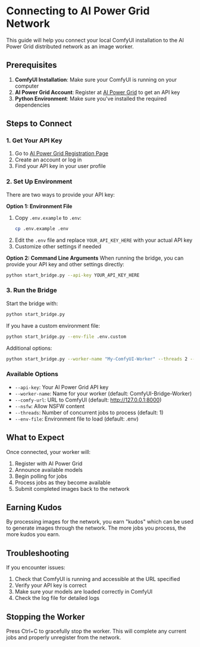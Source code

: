 # Connecting to AI Power Grid Network

This guide will help you connect your local ComfyUI installation to the AI Power Grid distributed network as an image worker.

## Prerequisites

1. **ComfyUI Installation**: Make sure your ComfyUI is running on your computer
2. **AI Power Grid Account**: Register at [AI Power Grid](https://aipowergrid.io/register) to get an API key
3. **Python Environment**: Make sure you've installed the required dependencies

## Steps to Connect

### 1. Get Your API Key

1. Go to [AI Power Grid Registration Page](https://aipowergrid.io/register)
2. Create an account or log in
3. Find your API key in your user profile

### 2. Set Up Environment

There are two ways to provide your API key:

**Option 1: Environment File**
1. Copy `.env.example` to `.env`:
   ```bash
   cp .env.example .env
   ```
2. Edit the `.env` file and replace `YOUR_API_KEY_HERE` with your actual API key
3. Customize other settings if needed

**Option 2: Command Line Arguments**
When running the bridge, you can provide your API key and other settings directly:
```bash
python start_bridge.py --api-key YOUR_API_KEY_HERE
```

### 3. Run the Bridge

Start the bridge with:
```bash
python start_bridge.py
```

If you have a custom environment file:
```bash
python start_bridge.py --env-file .env.custom
```

Additional options:
```bash
python start_bridge.py --worker-name "My-ComfyUI-Worker" --threads 2 --nsfw
```

### Available Options

- `--api-key`: Your AI Power Grid API key
- `--worker-name`: Name for your worker (default: ComfyUI-Bridge-Worker)
- `--comfy-url`: URL to ComfyUI (default: http://127.0.0.1:8000)
- `--nsfw`: Allow NSFW content
- `--threads`: Number of concurrent jobs to process (default: 1)
- `--env-file`: Environment file to load (default: .env)

## What to Expect

Once connected, your worker will:

1. Register with AI Power Grid
2. Announce available models
3. Begin polling for jobs
4. Process jobs as they become available
5. Submit completed images back to the network

## Earning Kudos

By processing images for the network, you earn "kudos" which can be used to generate images through the network. The more jobs you process, the more kudos you earn.

## Troubleshooting

If you encounter issues:

1. Check that ComfyUI is running and accessible at the URL specified
2. Verify your API key is correct
3. Make sure your models are loaded correctly in ComfyUI
4. Check the log file for detailed logs

## Stopping the Worker

Press Ctrl+C to gracefully stop the worker. This will complete any current jobs and properly unregister from the network. 